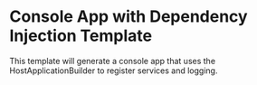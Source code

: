 # Console App with Dependency Injection Template

This template will generate a console app that uses the HostApplicationBuilder to register services and logging.